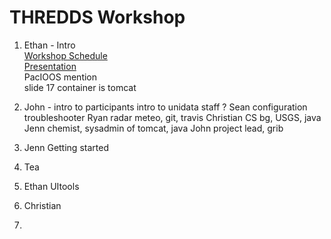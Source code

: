 # THREDDS Workshop

1. Ethan - Intro    
  [Workshop Schedule](http://www.unidata.ucar.edu/software/thredds/current/tds/tutorial/workshop2014.html)   
  [Presentation](http://www.unidata.ucar.edu/software/thredds/current/tds/tutorial/TDSOverview.pdf)    
  PacIOOS mention    
  slide 17 container is tomcat  

2. John - intro to participants
  intro to unidata staff
  ?
  Sean configuration troubleshooter
  Ryan radar meteo, git, travis 
  Christian CS bg, USGS, java
  Jenn chemist, sysadmin of tomcat, java
  John project lead, grib 
3. Jenn Getting started
  
4. Tea
5. Ethan UItools
6. Christian
7. 
  
  
